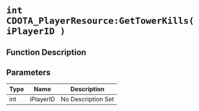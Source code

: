 # `int CDOTA_PlayerResource:GetTowerKills(iPlayerID )`
## Function Description

## Parameters
Type|Name|Description
--|--|--
int|iPlayerID|No Description Set
